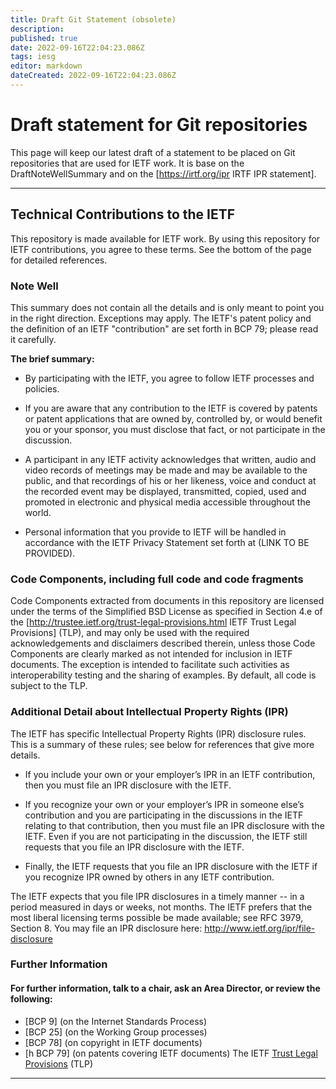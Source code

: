 ```yaml
---
title: Draft Git Statement (obsolete)
description: 
published: true
date: 2022-09-16T22:04:23.086Z
tags: iesg
editor: markdown
dateCreated: 2022-09-16T22:04:23.086Z
---
```


# Draft statement for Git repositories 

This page will keep our latest draft of a statement to be placed on Git repositories that are used for IETF work.  It is base on the DraftNoteWellSummary and on the [https://irtf.org/ipr IRTF IPR statement].

----
## Technical Contributions to the IETF 

This repository is made available for IETF work.  By using this repository for IETF contributions, you agree to these terms.  See the bottom of the page for detailed references.

### Note Well 
This summary does not contain all the details and is only meant to point you in the right direction.  Exceptions may apply.  The IETF's patent policy and the definition of an IETF "contribution" are set forth in BCP 79; please read it carefully.

**The brief summary:**

- By participating with the IETF, you agree to follow IETF processes and policies.

- If you are aware that any contribution to the IETF is covered by patents or patent applications that are owned by, controlled by, or would benefit you or your sponsor, you must disclose that fact, or not participate in the discussion.

- A participant in any IETF activity acknowledges that written, audio and video records of meetings may be made and may be available to the public, and that recordings of his or her likeness, voice and conduct at the recorded event may be displayed, transmitted, copied, used and promoted in electronic and physical media accessible throughout the world.

- Personal information that you provide to IETF will be handled in accordance with the IETF Privacy Statement set forth at (LINK TO BE PROVIDED).

### Code Components, including full code and code fragments 

Code Components extracted from documents in this repository are licensed under the terms of the Simplified BSD License as specified in Section 4.e of the [http://trustee.ietf.org/trust-legal-provisions.html IETF Trust Legal Provisions] (TLP), and may only be used with the required acknowledgements and disclaimers described therein, unless those Code Components are clearly marked as not intended for inclusion in IETF documents.  The exception is intended to facilitate such activities as interoperability testing and the sharing of examples.  By default, all code is subject to the TLP.


### Additional Detail about Intellectual Property Rights (IPR) 

The IETF has specific Intellectual Property Rights (IPR) disclosure rules. This is a summary of these rules; see below for references that give more details.

- If you include your own or your employer’s IPR in an IETF contribution, then you must file an IPR disclosure with the IETF.

- If you recognize your own or your employer’s IPR in someone else’s contribution and you are participating in the discussions in the IETF relating to that contribution, then you must file an IPR disclosure with the IETF. Even if you are not participating in the discussion, the IETF still requests that you file an IPR disclosure with the IETF.

- Finally, the IETF requests that you file an IPR disclosure with the IETF if you recognize IPR owned by others in any IETF contribution.

The IETF expects that you file IPR disclosures in a timely manner -- in a period measured in days or weeks, not months. The IETF prefers that the most liberal licensing terms possible be made available; see RFC 3979, Section 8. You may file an IPR disclosure here: http://www.ietf.org/ipr/file-disclosure
### Further Information 

#### For further information, talk to a chair, ask an Area Director, or review the following:
- [BCP 9] (on the Internet Standards Process)
- [BCP 25] (on the Working Group processes)
- [BCP 78] (on copyright in IETF documents)
- [h BCP 79] (on patents covering IETF documents)
The IETF [Trust Legal Provisions](http://trustee.ietf.org/trust-legal-provisions.html) (TLP)
----